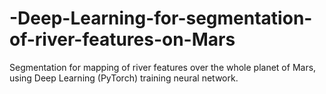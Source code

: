 # -Deep-Learning-for-segmentation-of-river-features-on-Mars
Segmentation for mapping of river features over the whole planet of Mars, using Deep Learning (PyTorch) training neural network.
